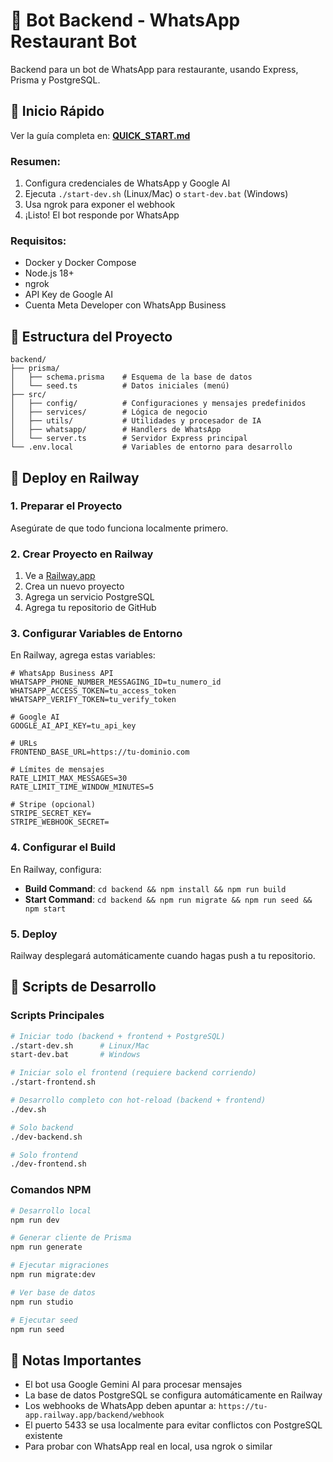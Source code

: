 # 🤖 Bot Backend - WhatsApp Restaurant Bot

Backend para un bot de WhatsApp para restaurante, usando Express, Prisma y PostgreSQL.

## 🚀 Inicio Rápido

Ver la guía completa en: **[QUICK_START.md](QUICK_START.md)**

### Resumen:
1. Configura credenciales de WhatsApp y Google AI
2. Ejecuta `./start-dev.sh` (Linux/Mac) o `start-dev.bat` (Windows)
3. Usa ngrok para exponer el webhook
4. ¡Listo! El bot responde por WhatsApp

### Requisitos:
- Docker y Docker Compose
- Node.js 18+
- ngrok
- API Key de Google AI
- Cuenta Meta Developer con WhatsApp Business

## 📁 Estructura del Proyecto

```
backend/
├── prisma/
│   ├── schema.prisma    # Esquema de la base de datos
│   └── seed.ts          # Datos iniciales (menú)
├── src/
│   ├── config/          # Configuraciones y mensajes predefinidos
│   ├── services/        # Lógica de negocio
│   ├── utils/           # Utilidades y procesador de IA
│   ├── whatsapp/        # Handlers de WhatsApp
│   └── server.ts        # Servidor Express principal
└── .env.local           # Variables de entorno para desarrollo
```

## 🚀 Deploy en Railway

### 1. Preparar el Proyecto

Asegúrate de que todo funciona localmente primero.

### 2. Crear Proyecto en Railway

1. Ve a [Railway.app](https://railway.app)
2. Crea un nuevo proyecto
3. Agrega un servicio PostgreSQL
4. Agrega tu repositorio de GitHub

### 3. Configurar Variables de Entorno

En Railway, agrega estas variables:

```env
# WhatsApp Business API
WHATSAPP_PHONE_NUMBER_MESSAGING_ID=tu_numero_id
WHATSAPP_ACCESS_TOKEN=tu_access_token
WHATSAPP_VERIFY_TOKEN=tu_verify_token

# Google AI
GOOGLE_AI_API_KEY=tu_api_key

# URLs
FRONTEND_BASE_URL=https://tu-dominio.com

# Límites de mensajes
RATE_LIMIT_MAX_MESSAGES=30
RATE_LIMIT_TIME_WINDOW_MINUTES=5

# Stripe (opcional)
STRIPE_SECRET_KEY=
STRIPE_WEBHOOK_SECRET=
```

### 4. Configurar el Build

En Railway, configura:
- **Build Command**: `cd backend && npm install && npm run build`
- **Start Command**: `cd backend && npm run migrate && npm run seed && npm start`

### 5. Deploy

Railway desplegará automáticamente cuando hagas push a tu repositorio.

## 🔧 Scripts de Desarrollo

### Scripts Principales

```bash
# Iniciar todo (backend + frontend + PostgreSQL)
./start-dev.sh      # Linux/Mac
start-dev.bat       # Windows

# Iniciar solo el frontend (requiere backend corriendo)
./start-frontend.sh

# Desarrollo completo con hot-reload (backend + frontend)
./dev.sh

# Solo backend
./dev-backend.sh

# Solo frontend
./dev-frontend.sh
```

### Comandos NPM

```bash
# Desarrollo local
npm run dev

# Generar cliente de Prisma
npm run generate

# Ejecutar migraciones
npm run migrate:dev

# Ver base de datos
npm run studio

# Ejecutar seed
npm run seed
```

## 📝 Notas Importantes

- El bot usa Google Gemini AI para procesar mensajes
- La base de datos PostgreSQL se configura automáticamente en Railway
- Los webhooks de WhatsApp deben apuntar a: `https://tu-app.railway.app/backend/webhook`
- El puerto 5433 se usa localmente para evitar conflictos con PostgreSQL existente
- Para probar con WhatsApp real en local, usa ngrok o similar